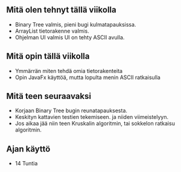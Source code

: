 ## Mitä olen tehnyt tällä viikolla
* Binary Tree valmis, pieni bugi kulmatapauksissa.
* ArrayList tietorakenne valmis.
* Ohjelman UI valmis UI on tehty ASCII avulla.

## Mitä opin tällä viikolla
* Ymmärrän miten tehdä omia tietorakenteita
* Opin JavaFx käyttöä, mutta lopulta menin ASCII ratkaisulla

## Mitä teen seuraavaksi
* Korjaan Binary Tree bugin reunatapauksesta.
* Keskityn kattavien testien tekemiseen. ja niiden viimeistelyyn.
* Jos aikaa jää niin teen Kruskalin algoritmin, tai sokkelon ratkaisu algoritmin.



## Ajan käyttö
* 14 Tuntia
